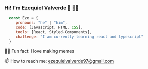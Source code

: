 ### Hi! I'm Ezequiel Valverde 👋 👨‍💻

```js
  const Eze = {
     pronouns: "he" | "him",
     code: [Javascript, HTML, CSS],
     tools: [React, Styled-Components],
     challenge: "I am currently learning react and typescript"
  }
  ```
💁‍♂️ Fun fact: I love making memes

📫 How to reach me: ezequielvalverde97@gmail.com

